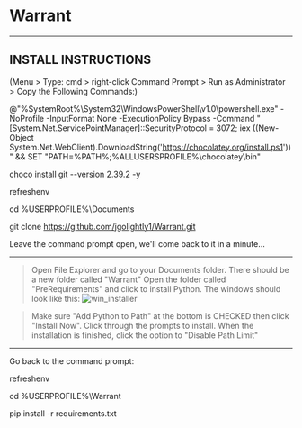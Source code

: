 # Warrant
-------------------------------------------------------------------------------
INSTALL INSTRUCTIONS
-------------------------------------------------------------------------------
(Menu > Type: cmd > right-click Command Prompt > Run as Administrator > Copy the Following Commands:)

@"%SystemRoot%\System32\WindowsPowerShell\v1.0\powershell.exe" -NoProfile -InputFormat None -ExecutionPolicy Bypass -Command " [System.Net.ServicePointManager]::SecurityProtocol = 3072; iex ((New-Object System.Net.WebClient).DownloadString('https://chocolatey.org/install.ps1'))" && SET "PATH=%PATH%;%ALLUSERSPROFILE%\chocolatey\bin"

choco install git --version 2.39.2 -y

refreshenv

cd %USERPROFILE%\Documents

git clone https://github.com/jgolightly1/Warrant.git

Leave the command prompt open, we'll come back to it in a minute...

-------------------------------------------------------------------------------
> Open File Explorer and go to your Documents folder. There should be a new folder called "Warrant"
> Open the folder called "PreRequirements" and click to install Python. The windows should look like this:
![win_installer](https://user-images.githubusercontent.com/32847002/221447750-ab62647c-9b4f-479c-a9bd-583df71d2adb.png)

>Make sure "Add Python to Path" at the bottom is CHECKED then click "Install Now".
>Click through the prompts to install.
>When the installation is finished, click the option to "Disable Path Limit"

-------------------------------------------------------------------------------
Go back to the command prompt:

refreshenv

cd %USERPROFILE%\Warrant

pip install -r requirements.txt
